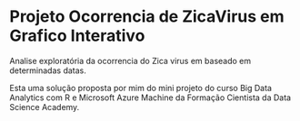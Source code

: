 # Projeto Ocorrencia de ZicaVirus em Grafico Interativo

Analise exploratória da ocorrencia do Zica virus em baseado em determinadas datas. 

Esta uma solução proposta por mim do mini projeto do curso Big Data Analytics com R e Microsoft Azure Machine da Formação Cientista da Data Science Academy.
